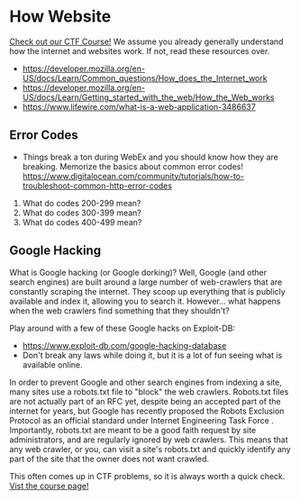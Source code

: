 # How Website

[Check out our CTF Course!](https://academy.hoppersroppers.org/mod/page/view.php?id=627)
We assume you already generally understand how the internet and websites work. If not, read these resources over. 

* <https://developer.mozilla.org/en-US/docs/Learn/Common_questions/How_does_the_Internet_work>
* <https://developer.mozilla.org/en-US/docs/Learn/Getting_started_with_the_web/How_the_Web_works>
* <https://www.lifewire.com/what-is-a-web-application-3486637>

## Error Codes
* Things break a ton during WebEx and you should know how they are breaking. Memorize the basics about common error codes! 
<https://www.digitalocean.com/community/tutorials/how-to-troubleshoot-common-http-error-codes>

1. What do codes 200-299 mean?
2. What do codes 300-399 mean?
3. What do codes 400-499 mean?


## Google Hacking
What is Google hacking (or Google dorking)? Well, Google (and other search engines) are built around a large number of web-crawlers that are constantly scraping the internet. They scoop up everything that is publicly available and index it, allowing you to search it. However... what happens when the web crawlers find something that they shouldn't?

Play around with a few of these Google hacks on Exploit-DB: 

* <https://www.exploit-db.com/google-hacking-database>
* Don't break any laws while doing it, but it is a lot of fun seeing what is available online.


In order to prevent Google and other search engines from indexing a site, many sites use a robots.txt file to "block" the web crawlers. Robots.txt files are not actually part of an RFC yet, despite being an accepted part of the internet for years, but Google has recently proposed the Robots Exclusion Protocol as an official standard under Internet Engineering Task Force . Importantly, robots.txt are meant to be a good faith request by site administrators, and are regularly ignored by web crawlers. This means that any web crawler, or you, can visit a site's robots.txt and quickly identify any part of the site that the owner does not want crawled. 

This often comes up in CTF problems, so it is always worth a quick check.
[Vist the course page!](https://academy.hoppersroppers.org/mod/page/view.php?id=627)
